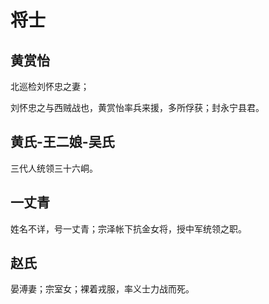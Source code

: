 # 将士

## 黄赏怡

北巡检刘怀忠之妻；

刘怀忠之与西贼战也，黄赏怡率兵来援，多所俘获；封永宁县君。

## 黄氏-王二娘-吴氏

三代人统领三十六峒。

## 一丈青

姓名不详，号一丈青；宗泽帐下抗金女将，授中军统领之职。

## 赵氏

晏溥妻；宗室女；裸着戎服，率义士力战而死。
